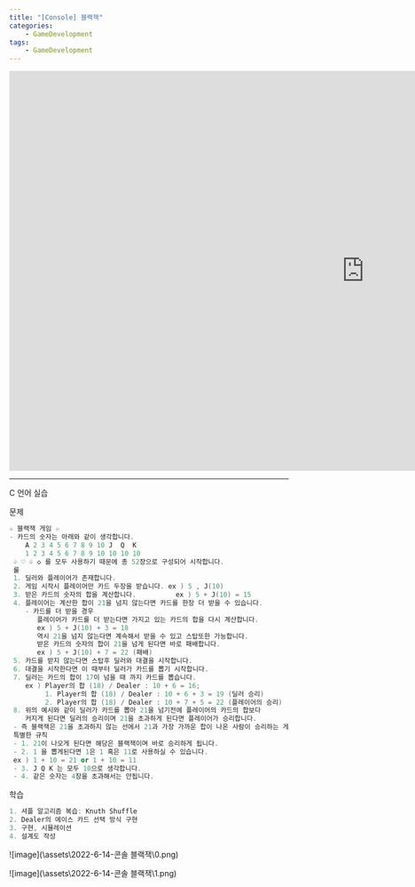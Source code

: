 ```yaml
---
title: "[Console] 블랙잭"
categories:
    - GameDevelopment
tags:
    - GameDevelopment
---
```


<iframe width="1280" height="720" src="https://www.youtube.com/embed/hNL57eEppGk" title="YouTube video player" frameborder="0" allow="accelerometer; autoplay; clipboard-write; encrypted-media; gyroscope; picture-in-picture" allowfullscreen></iframe>

---

C 언어 실습

문제

```cpp
☆ 블랙잭 게임 ☆
- 카드의 숫자는 아래와 같이 생각합니다.
    A 2 3 4 5 6 7 8 9 10 J  Q  K
    1 2 3 4 5 6 7 8 9 10 10 10 10
 ♤ ♡ ♧ ◇ 를 모두 사용하기 때문에 총 52장으로 구성되어 시작합니다.
 룰
 1. 딜러와 플레이어가 존재합니다.
 2. 게임 시작시 플레이어만 카드 두장을 받습니다. ex ) 5 , J(10)
 3. 받은 카드의 숫자의 합을 계산합니다.          ex ) 5 + J(10) = 15
 4. 플레이어는 계산한 합이 21을 넘지 않는다면 카드를 한장 더 받을 수 있습니다.
    - 카드를 더 받을 경우
       플레이어가 카드를 더 받는다면 가지고 있는 카드의 합을 다시 계산합니다.
       ex ) 5 + J(10) + 3 = 18
       역시 21을 넘지 않는다면 계속해서 받을 수 있고 스탑또한 가능합니다.
       받은 카드의 숫자의 합이 21을 넘게 된다면 바로 패배합니다.
       ex ) 5 + J(10) + 7 = 22 (패배)
 5. 카드를 받지 않는다면 스탑후 딜러와 대결을 시작합니다.
 6. 대결을 시작한다면 이 때부터 딜러가 카드를 뽑기 시작합니다.
 7. 딜러는 카드의 합이 17이 넘을 때 까지 카드를 뽑습니다.
    ex ) Player의 합 (18) / Dealer : 10 + 6 = 16;
         1. Player의 합 (18) / Dealer : 10 + 6 + 3 = 19 (딜러 승리)
         2. Player의 합 (18) / Dealer : 10 + 7 + 5 = 22 (플레이어의 승리)
 8. 위의 예시와 같이 딜러가 카드를 뽑아 21을 넘기전에 플레이어의 카드의 합보다
    커지게 된다면 딜러의 승리이며 21을 초과하게 된다면 플레이어가 승리합니다.
 - 즉 블랙잭은 21을 초과하지 않는 선에서 21과 가장 가까운 합이 나온 사람이 승리하는 게임입니다.
 특별한 규칙
 - 1. 21이 나오게 된다면 해당은 블랙잭이며 바로 승리하게 됩니다.
 - 2. 1 을 뽑게된다면 1은 1 혹은 11로 사용하실 수 있습니다.
 ex ) 1 + 10 = 21 or 1 + 10 = 11
 - 3. J Q K 는 모두 10으로 생각합니다.
 - 4. 같은 숫자는 4장을 초과해서는 안됩니다.
```


학습

```cpp
1. 셔플 알고리즘 복습: Knuth Shuffle
2. Dealer의 에이스 카드 선택 방식 구현
3. 구현, 시뮬레이션
4. 설계도 작성
```
![image](\assets\2022-6-14-콘솔 블랙잭\0.png)

![image](\assets\2022-6-14-콘솔 블랙잭\1.png)
